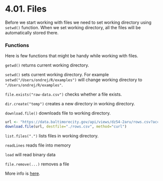 # 4.01. Files

Before we start working with files we need to set working directory using ```setwd()``` function. When we set working directory, all the files will be automatically stored there.

### Functions

Here is few functions that might be handy while working with files.

`getwd()` returns current working directory.

`setwd()` sets current working directory. For example `setwd("/Users/ondrej/R/examples")` will change working directory to ` "/Users/ondrej/R/examples"`.

`file.exists("raw-data.csv")` checks whether a file exists.

`dir.create("temp")` creates a new directory in working directory.

`download.file()` downloads file to working directory.

```R
url <- "https://data.baltimorecity.gov/api/views/dz54-2aru/rows.csv?accessType=DOWNLOAD"
download.file(url, destfile="./rows.csv", method="curl")
```

`list.files(".")` lists files in working directory.

`readLines` reads file into memory

`load` will read binary data

`file.remove(...)` removes a file

More info is [here](http://stat.ethz.ch/R-manual/R-devel/library/base/html/files.html).